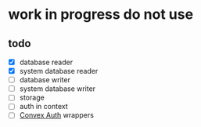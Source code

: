 # work in progress do not use

## todo

- [x] database reader
- [x] system database reader
- [ ] database writer
- [ ] system database writer
- [ ] storage
- [ ] auth in context
- [ ] [Convex Auth](https://labs.convex.dev/auth) wrappers
